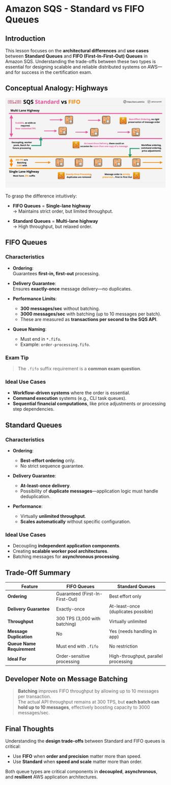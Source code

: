 # Amazon SQS - Standard vs FIFO Queues

## Introduction

This lesson focuses on the **architectural differences** and **use cases** between **Standard Queues** and **FIFO (First-In-First-Out) Queues** in Amazon SQS. Understanding the trade-offs between these two types is essential for designing scalable and reliable distributed systems on AWS—and for success in the certification exam.

## Conceptual Analogy: Highways

![alt text](image-39.png)

To grasp the difference intuitively:

- **FIFO Queues** = **Single-lane highway**  
  → Maintains strict order, but limited throughput.

- **Standard Queues** = **Multi-lane highway**  
  → High throughput, but relaxed order.

## FIFO Queues

### Characteristics

- **Ordering**:  
  Guarantees **first-in, first-out** processing.

- **Delivery Guarantee**:  
  Ensures **exactly-once** message delivery—no duplicates.

- **Performance Limits**:

  - **300 messages/sec** without batching.
  - **3000 messages/sec** with batching (up to 10 messages per batch).
  - These are measured as **transactions per second to the SQS API**.

- **Queue Naming**:
  - Must end in `*.fifo`.
  - Example: `order-processing.fifo`.

### Exam Tip

> The `.fifo` suffix requirement is a **common exam question**.

### Ideal Use Cases

- **Workflow-driven systems** where the order is essential.
- **Command execution** systems (e.g., CLI task queues).
- **Sequential financial computations**, like price adjustments or processing step dependencies.

## Standard Queues

### Characteristics

- **Ordering**:

  - **Best-effort ordering** only.
  - No strict sequence guarantee.

- **Delivery Guarantee**:

  - **At-least-once delivery**.
  - Possibility of **duplicate messages**—application logic must handle deduplication.

- **Performance**:
  - Virtually **unlimited throughput**.
  - **Scales automatically** without specific configuration.

### Ideal Use Cases

- Decoupling **independent application components**.
- Creating **scalable worker pool architectures**.
- Batching messages for **asynchronous processing**.

## Trade-Off Summary

| Feature                    | FIFO Queues                     | Standard Queues                      |
| -------------------------- | ------------------------------- | ------------------------------------ |
| **Ordering**               | Guaranteed (First-In-First-Out) | Best effort only                     |
| **Delivery Guarantee**     | Exactly-once                    | At-least-once (duplicates possible)  |
| **Throughput**             | 300 TPS (3,000 with batching)   | Virtually unlimited                  |
| **Message Duplication**    | No                              | Yes (needs handling in app)          |
| **Queue Name Requirement** | Must end with `.fifo`           | No restriction                       |
| **Ideal For**              | Order-sensitive processing      | High-throughput, parallel processing |

## Developer Note on Message Batching

> **Batching** improves FIFO throughput by allowing up to 10 messages per transaction.  
> The actual API throughput remains at 300 TPS, but **each batch can hold up to 10 messages**, effectively boosting capacity to 3000 messages/sec.

## Final Thoughts

Understanding the **design trade-offs** between Standard and FIFO queues is critical:

- Use **FIFO** when **order and precision** matter more than speed.
- Use **Standard** when **speed and scale** matter more than order.

Both queue types are critical components in **decoupled**, **asynchronous**, and **resilient** AWS application architectures.
